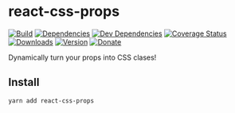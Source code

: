 # react-css-props

[![Build](https://img.shields.io/travis/kutyel/react-css-props/master.svg?style=flat-square)](https://travis-ci.org/kutyel/react-css-props)
[![Dependencies](https://img.shields.io/david/kutyel/react-css-props.svg?style=flat-square)](https://david-dm.org/kutyel/react-css-props)
[![Dev Dependencies](https://img.shields.io/david/dev/kutyel/react-css-props.svg?style=flat-square)](https://david-dm.org/kutyel/react-css-props#info=devDependencies)
[![Coverage Status](https://img.shields.io/coveralls/kutyel/react-css-props/master.svg?style=flat-square)](https://coveralls.io/github/kutyel/react-css-props?branch=master)
[![Downloads](https://img.shields.io/npm/dm/react-css-props.svg?style=flat-square)](https://npmjs.com/packages/react-css-props)
[![Version](https://img.shields.io/npm/v/react-css-props.svg?style=flat-square)](https://npmjs.com/packages/react-css-props)
[![Donate](https://img.shields.io/badge/donate-paypal-blue.svg?style=flat-square)](https://paypal.me/flaviocorpa)

Dynamically turn your props into CSS clases!

## Install

```
yarn add react-css-props
```
